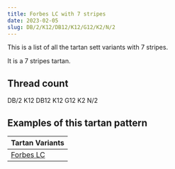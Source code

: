 ```yaml
---
title: Forbes LC with 7 stripes
date: 2023-02-05
slug: DB/2/K12/DB12/K12/G12/K2/N/2
---
```

This is a list of all the tartan sett variants with 7 stripes.

It is a 7 stripes tartan.


## Thread count
DB/2 K12 DB12 K12 G12 K2 N/2

## Examples of this tartan pattern

| Tartan Variants |
|---------------|
| [Forbes LC](/variants/db/2/k12/db12/k12/g12/k2/n/2-db00004c-g004c00-k000000-nd0d0d0)||
